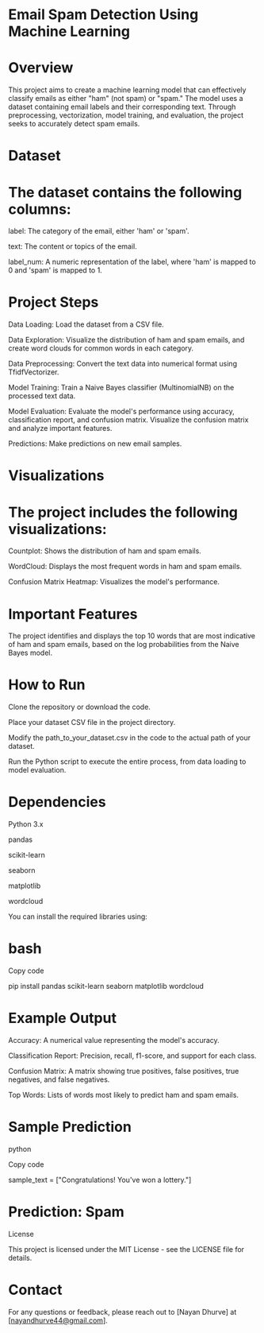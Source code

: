 # Email Spam Detection Using Machine Learning

# Overview

This project aims to create a machine learning model that can effectively classify emails as either "ham" (not spam) or "spam." The model uses a dataset containing email labels and their corresponding text. Through preprocessing, vectorization, model training, and evaluation, the project seeks to accurately detect spam emails.

# Dataset

# The dataset contains the following columns:

label: The category of the email, either 'ham' or 'spam'.

text: The content or topics of the email.

label_num: A numeric representation of the label, where 'ham' is mapped to 0 and 'spam' is mapped to 1.

# Project Steps

Data Loading: Load the dataset from a CSV file.

Data Exploration: Visualize the distribution of ham and spam emails, and create word clouds for common words in each category.

Data Preprocessing: Convert the text data into numerical format using TfidfVectorizer.

Model Training: Train a Naive Bayes classifier (MultinomialNB) on the processed text data.

Model Evaluation: Evaluate the model's performance using accuracy, classification report, and confusion matrix. Visualize the confusion matrix and analyze important features.

Predictions: Make predictions on new email samples.

# Visualizations

# The project includes the following visualizations:

Countplot: Shows the distribution of ham and spam emails.

WordCloud: Displays the most frequent words in ham and spam emails.

Confusion Matrix Heatmap: Visualizes the model's performance.

# Important Features

The project identifies and displays the top 10 words that are most indicative of ham and spam emails, based on the log probabilities from the Naive Bayes model.

# How to Run

Clone the repository or download the code.

Place your dataset CSV file in the project directory.

Modify the path_to_your_dataset.csv in the code to the actual path of your dataset.

Run the Python script to execute the entire process, from data loading to model evaluation.

# Dependencies

Python 3.x

pandas

scikit-learn

seaborn

matplotlib

wordcloud

You can install the required libraries using:

# bash

Copy code

pip install pandas scikit-learn seaborn matplotlib wordcloud

# Example Output

Accuracy: A numerical value representing the model's accuracy.

Classification Report: Precision, recall, f1-score, and support for each class.

Confusion Matrix: A matrix showing true positives, false positives, true negatives, and false negatives.

Top Words: Lists of words most likely to predict ham and spam emails.

# Sample Prediction

python

Copy code

sample_text = ["Congratulations! You've won a lottery."]

# Prediction: Spam
License

This project is licensed under the MIT License - see the LICENSE file for details.

# Contact
For any questions or feedback, please reach out to [Nayan Dhurve] at [nayandhurve44@gmail.com].

